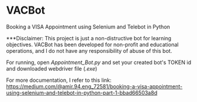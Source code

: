 # VACBot
Booking a VISA Appointment using Selenium and Telebot in Python

***Disclaimer: This project is just a non-distructive bot for learning objectives. VACBot has been developed for non-profit and educational operations, and I do not have any responsibility of abuse of this bot.  

For running, open *Appointment_Bot.py* and set your created bot's TOKEN id and downloaded webdriver file (*.exe*)

For more documentation, I refer to this link:
https://medium.com/@amir.94.eng_72581/booking-a-visa-appointment-using-selenium-and-telebot-in-python-part-1-bbad66503a8d
